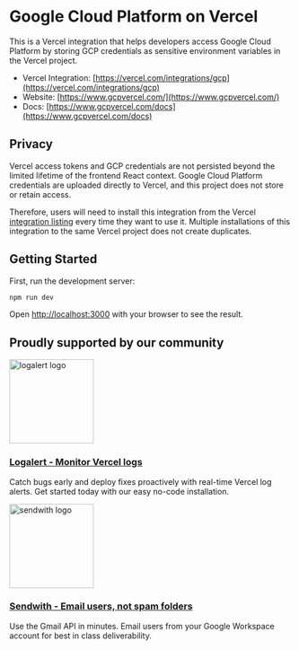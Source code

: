 # Google Cloud Platform on Vercel

This is a Vercel integration that helps developers access Google Cloud Platform by storing GCP credentials as sensitive environment variables in the Vercel project.

- Vercel Integration: [https://vercel.com/integrations/gcp](https://vercel.com/integrations/gcp)
- Website: [https://www.gcpvercel.com/](https://www.gcpvercel.com/)
- Docs: [https://www.gcpvercel.com/docs](https://www.gcpvercel.com/docs)

## Privacy
Vercel access tokens and GCP credentials are not persisted beyond the limited lifetime of the frontend React context. Google Cloud Platform credentials are uploaded directly to Vercel, and this project does not store or retain access. 

Therefore, users will need to install this integration from the Vercel [integration listing](https://vercel.com/integrations/gcp) every time they want to use it. Multiple installations of this integration to the same Vercel project does not create duplicates. 

## Getting Started

First, run the development server:

```bash
npm run dev
```

Open [http://localhost:3000](http://localhost:3000) with your browser to see the result.

## Proudly supported by our community

<img src="https://app.logalert.app/logo_banner.png" alt="logalert logo" width="150"/>

### [Logalert - Monitor Vercel logs](https://app.logalert.app/)
Catch bugs early and deploy fixes proactively with real-time Vercel log alerts. Get started today with our easy no-code installation.

<img src="https://www.sendwith.email/banner_logo.svg" alt="sendwith logo" width="150"/>

### [Sendwith - Email users, not spam folders](https://www.sendwith.email/)
Use the Gmail API in minutes. Email users from your Google Workspace account for best in class deliverability.